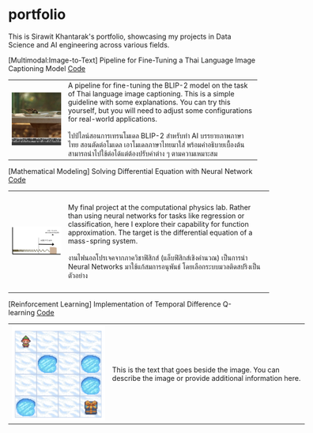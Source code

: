 # portfolio

This is Sirawit Khantarak's portfolio, showcasing my projects in Data Science and AI engineering across various fields.

[Multimodal:Image-to-Text] Pipeline for Fine-Tuning a Thai Language Image Captioning Model [Code](https://github.com/lesinthome/portfolio/blob/main/showcase_blip2_imgcapt4th.ipynb)<br>
<table>
    <tr>
        <td style="width: 100px;">
          <img src="https://github.com/lesinthome/portfolio/blob/main/images/image_capt.png" alt="Mass-Spring System" style="max-width: 100px; height: auto;"/>
        </td>
        <td style="width: 400px;">
            A pipeline for fine-tuning the BLIP-2 model on the task of Thai language image captioning. This is a simple guideline with some explanations. You can try this yourself, but you will need to adjust some configurations for real-world applications.<br>
            <br>
            ไปป์ไลน์สอนการเทรนโมเดล BLIP-2 สำหรับทำ AI บรรยายภาพภาษาไทย สอนตัดต่อโมเดล เอาโมเดลภาษาไทยมาใส่ พร้อมคำอธิบายเบื้องต้น สามารถนำไปใช้ต่อได้แต่ต้องปรับค่าต่าง ๆ ตามความเหมาะสม 
        </td>
    </tr>
</table>

[Mathematical Modeling] Solving Differential Equation with Neural Network [Code](https://github.com/lesinthome/portfolio/blob/main/lagaris_method_pytorch.ipynb)<br>
<table style="table-layout: fixed; width: 600px;">
    <tr>
        <td style="width: 100px; height: 200px;">
          <img src="https://github.com/lesinthome/portfolio/blob/main/images/mass_spring.png" alt="Mass-Spring System" style="max-width: 100px; height: auto;"/>
        </td>
        <td style="width: 400px; height: 200px;">
            My final project at the computational physics lab. Rather than using neural networks for tasks like regression or classification, here I explore their capability for function approximation. The target is the differential equation of a mass-spring system.<br>
            <br>
            งานไฟนอลโปรเจคจากภาควิชาฟิสิกส์ (แล็บฟิสิกส์เชิงคำนวณ) เป็นการนำ Neural Networks มาใช้แก้สมการอนุพันธ์ โดยเลือกระบบมวลติดสปริงเป็นตัวอย่าง
        </td>
    </tr>
</table>

[Reinforcement Learning] Implementation of Temporal Difference Q-learning [Code](https://github.com/lesinthome/portfolio/blob/main/frozen_lake_offpolicy_td_qlearning.ipynb)<br>
<table style="table-layout: fixed; width: 600px;">
    <tr>
        <td style="width: 200px;">
          <img src="https://github.com/lesinthome/portfolio/blob/main/images/frozen_lake.png" alt="Frozen Lake" style="width: 100%; height: auto;"/>
        </td>
        <td style="width: 400px;">
            This is the text that goes beside the image. You can describe the image or provide additional information here.
        </td>
    </tr>
</table>
